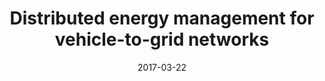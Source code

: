 ---
title: "Distributed energy management for vehicle-to-grid networks"
authors:
- Wang Kun
- Gu Liqiu
- He Xiaoming
- Guo Song
- Sun Yanfei
- Vinel Alexey
- Shen Jian

date: "2017-03-22"
doi: ""

# Publication type.
# 1 = Conference paper; 2 = Journal article;
# 3 = Preprint Paper; 4 = Report; 5 = Book; 6 = Book section;
# 7 = Thesis; 8 = Patent
publication_types: ["2"]

# Publication name and optional abbreviated publication name.
publication: "*IEEE Network*"
publication_short: ""

url_pdf: https://ieeexplore.ieee.org/abstract/document/7884945
# url_code: ''
# url_dataset: ''
# url_poster: ''
# url_project: ''
# url_slides: ''
# url_video: ''

---